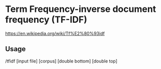 # Term Frequency-inverse document frequency (TF-IDF)

https://en.wikipedia.org/wiki/Tf%E2%80%93idf

## Usage 

/tfidf \[input file\] \[corpus\] \[double bottom\] \[double top\]